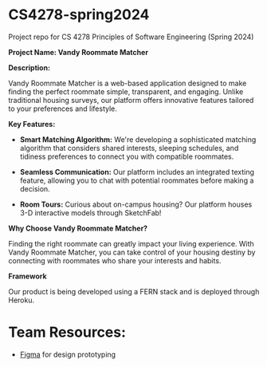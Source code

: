 # CS4278-spring2024

Project repo for CS 4278 Principles of Software Engineering (Spring 2024)

**Project Name: Vandy Roommate Matcher**

**Description:**

Vandy Roommate Matcher is a web-based application designed to make finding the perfect roommate simple, transparent, and engaging. Unlike traditional housing surveys, our platform offers innovative features tailored to your preferences and lifestyle.

**Key Features:**

- **Smart Matching Algorithm:** We're developing a sophisticated matching algorithm that considers shared interests, sleeping schedules, and tidiness preferences to connect you with compatible roommates.

- **Seamless Communication:** Our platform includes an integrated texting feature, allowing you to chat with potential roommates before making a decision.

- **Room Tours:** Curious about on-campus housing? Our platform houses 3-D interactive models through SketchFab!

**Why Choose Vandy Roommate Matcher?**

Finding the right roommate can greatly impact your living experience. With Vandy Roommate Matcher, you can take control of your housing destiny by connecting with roommates who share your interests and habits.

**Framework**

Our product is being developed using a FERN stack and is deployed through Heroku.

# Team Resources:

- [Figma](https://www.figma.com/file/rJvh3jxVe5yAETlSgqNbdN/Prototype?type=design&t=w86n2kXuI1XxqEaD-6) for design prototyping
